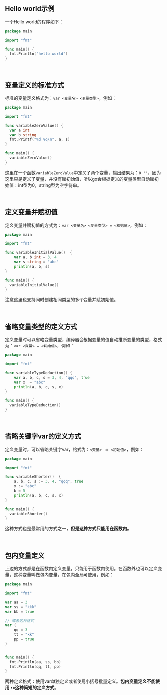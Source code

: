 ## Hello world示例

一个Hello world的程序如下：

```go
package main

import "fmt"

func main() {
  fmt.Println("hello world")
}
```

<br>



## 变量定义的标准方式

标准的变量定义格式为：`var <变量名> <变量类型>`，例如：

```go
package main

import "fmt"

func variableZeroValue() {
  var a int
  var b string
  fmt.Printf("%d %q\n", a, s)
}

func main() {
  variableZeroValue()
}
```

 

这里在一个函数`variableZeroValue`中定义了两个变量，输出结果为：`0 ''`，因为这里只是定义了变量，并没有赋初始值，所以go会根据定义的变量类型自动赋初始值：int型为0，string型为空字符串。

<br>



## 定义变量并赋初值

定义变量并赋初值的方式为：`var <变量名> <变量类型> = <初始值>`，例如：

```go
package main

import "fmt"

func variableInitialValue()  {
	var a, b int = 3, 4
	var s string = "abc"
	println(a, b, s)
}

func main() {
  variableInitialValue()
}
```



注意这里也支持同时创建相同类型的多个变量并赋初始值。

<br>



## 省略变量类型的定义方式

定义变量时可以省略变量类型，编译器会根据变量的值自动推断变量的类型，格式为：`var <变量> = <初始值>`，例如：

```go
package main

import "fmt"

func variableTypeDeduction() {
	var a, b, c, s = 3, 4, "qqq", true
	var x  = "abc"
	println(a, b, c, s, x)
}

func main() {
  variableTypeDeduction()
}
```

<br>



## 省略关键字var的定义方式

定义变量时，可以省略关键字var，格式为：`<变量> := <初始值>`，例如：

```go
package main

import "fmt"

func variableShorter()  {
	a, b, c, s := 3, 4, "qqq", true
	x := "abc"
	b = 5
	println(a, b, c, s, x)
}

func main() {
  variableShorter()
}
```



这种方式也是最常用的方式之一，**但是这种方式只能用在函数内。**



<br>



## 包内变量定义

上边的方式都是在函数内定义变量，只能用于函数内使用。在函数外也可以定义变量，这种变量叫做包内变量，在包内全局可使用，例如：

```go
package main

import "fmt"

var aa = 3
var ss = "kkk"
var bb = true

// 或者这种格式
var (
	qq = 3
	tt = "kk"
	pp = true
)


func main() {
  fmt.Println(aa, ss, bb)
  fmt.Println(qq, tt, pp)
}
```



两种定义格式：使用var单独定义或者使用小括号批量定义。**包内变量定义不能使用 `:=`这种简短的定义方式**。



